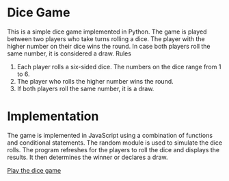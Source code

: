 # Dice Game
This is a simple dice game implemented in Python. The game is played between two players who take turns rolling a dice. The player with the higher number on their dice wins the round. In case both players roll the same number, it is considered a draw.
Rules

1. Each player rolls a six-sided dice. The numbers on the dice range from 1 to 6.
2. The player who rolls the higher number wins the round.
3. If both players roll the same number, it is a draw.

# Implementation
The game is implemented in JavaScript using a combination of functions and conditional statements. The random module is used to simulate the dice rolls. The program refreshes for the players to roll the dice and displays the results. It then determines the winner or declares a draw.

[Play the dice game](https://satyamjha002.github.io/Dice-game/)
